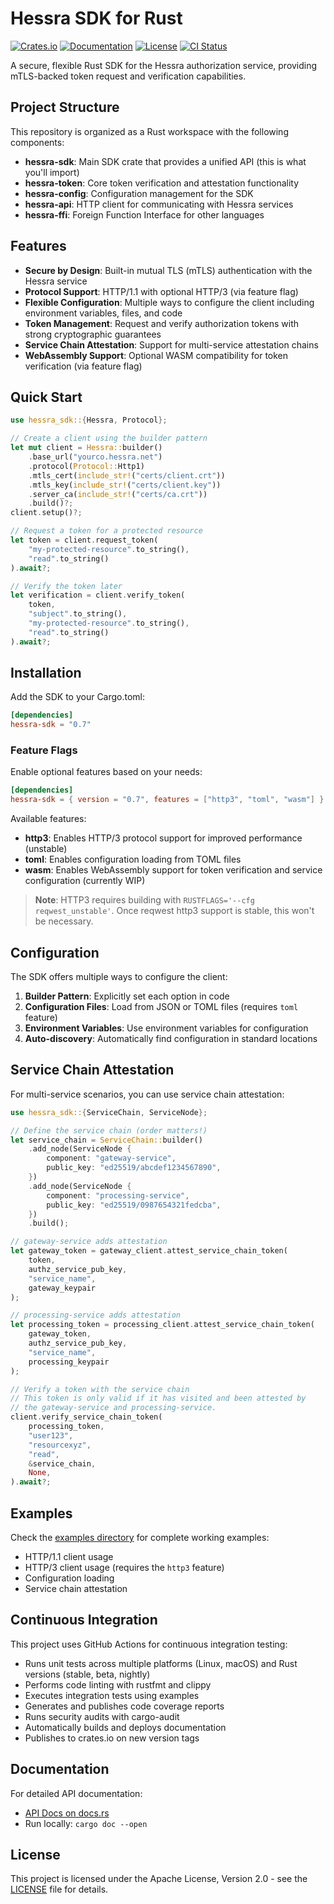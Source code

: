 # Hessra SDK for Rust

[![Crates.io](https://img.shields.io/crates/v/hessra-sdk.svg)](https://crates.io/crates/hessra-sdk)
[![Documentation](https://docs.rs/hessra-sdk/badge.svg)](https://docs.rs/hessra-sdk)
[![License](https://img.shields.io/crates/l/hessra-sdk.svg)](https://github.com/hessra-labs/hessra-sdk.rs/blob/main/LICENSE)
[![CI Status](https://img.shields.io/endpoint?url=https://gist.githubusercontent.com/jcorrv/b2734fbe9a9c147a9dfdeafcdcd6c7b7/raw/hessra-sdk-rs-ci-status.json)](https://github.com/hessra-labs/hessra-sdk.rs/actions/workflows/ci.yml)

A secure, flexible Rust SDK for the Hessra authorization service, providing mTLS-backed token request and verification capabilities.

## Project Structure

This repository is organized as a Rust workspace with the following components:

- **hessra-sdk**: Main SDK crate that provides a unified API (this is what you'll import)
- **hessra-token**: Core token verification and attestation functionality
- **hessra-config**: Configuration management for the SDK
- **hessra-api**: HTTP client for communicating with Hessra services
- **hessra-ffi**: Foreign Function Interface for other languages

## Features

- **Secure by Design**: Built-in mutual TLS (mTLS) authentication with the Hessra service
- **Protocol Support**: HTTP/1.1 with optional HTTP/3 (via feature flag)
- **Flexible Configuration**: Multiple ways to configure the client including environment variables, files, and code
- **Token Management**: Request and verify authorization tokens with strong cryptographic guarantees
- **Service Chain Attestation**: Support for multi-service attestation chains
- **WebAssembly Support**: Optional WASM compatibility for token verification (via feature flag)

## Quick Start

```rust
use hessra_sdk::{Hessra, Protocol};

// Create a client using the builder pattern
let mut client = Hessra::builder()
    .base_url("yourco.hessra.net")
    .protocol(Protocol::Http1)
    .mtls_cert(include_str!("certs/client.crt"))
    .mtls_key(include_str!("certs/client.key"))
    .server_ca(include_str!("certs/ca.crt"))
    .build()?;
client.setup()?;

// Request a token for a protected resource
let token = client.request_token(
    "my-protected-resource".to_string(),
    "read".to_string()
).await?;

// Verify the token later
let verification = client.verify_token(
    token,
    "subject".to_string(),
    "my-protected-resource".to_string(),
    "read".to_string()
).await?;
```

## Installation

Add the SDK to your Cargo.toml:

```toml
[dependencies]
hessra-sdk = "0.7"
```

### Feature Flags

Enable optional features based on your needs:

```toml
[dependencies]
hessra-sdk = { version = "0.7", features = ["http3", "toml", "wasm"] }
```

Available features:

- **http3**: Enables HTTP/3 protocol support for improved performance (unstable)
- **toml**: Enables configuration loading from TOML files
- **wasm**: Enables WebAssembly support for token verification and service configuration (currently WIP)

> **Note**: HTTP3 requires building with `RUSTFLAGS='--cfg reqwest_unstable'`. Once reqwest http3 support is stable, this won't be necessary.

## Configuration

The SDK offers multiple ways to configure the client:

1. **Builder Pattern**: Explicitly set each option in code
2. **Configuration Files**: Load from JSON or TOML files (requires `toml` feature)
3. **Environment Variables**: Use environment variables for configuration
4. **Auto-discovery**: Automatically find configuration in standard locations

## Service Chain Attestation

For multi-service scenarios, you can use service chain attestation:

```rust
use hessra_sdk::{ServiceChain, ServiceNode};

// Define the service chain (order matters!)
let service_chain = ServiceChain::builder()
    .add_node(ServiceNode {
        component: "gateway-service",
        public_key: "ed25519/abcdef1234567890",
    })
    .add_node(ServiceNode {
        component: "processing-service",
        public_key: "ed25519/0987654321fedcba",
    })
    .build();

// gateway-service adds attestation
let gateway_token = gateway_client.attest_service_chain_token(
    token,
    authz_service_pub_key,
    "service_name",
    gateway_keypair
);

// processing-service adds attestation
let processing_token = processing_client.attest_service_chain_token(
    gateway_token,
    authz_service_pub_key,
    "service_name",
    processing_keypair
);

// Verify a token with the service chain
// This token is only valid if it has visited and been attested by
// the gateway-service and processing-service.
client.verify_service_chain_token(
    processing_token,
    "user123",
    "resourcexyz",
    "read",
    &service_chain,
    None,
).await?;
```

## Examples

Check the [examples directory](hessra-sdk/examples/) for complete working examples:

- HTTP/1.1 client usage
- HTTP/3 client usage (requires the `http3` feature)
- Configuration loading
- Service chain attestation

## Continuous Integration

This project uses GitHub Actions for continuous integration testing:

- Runs unit tests across multiple platforms (Linux, macOS) and Rust versions (stable, beta, nightly)
- Performs code linting with rustfmt and clippy
- Executes integration tests using examples
- Generates and publishes code coverage reports
- Runs security audits with cargo-audit
- Automatically builds and deploys documentation
- Publishes to crates.io on new version tags

## Documentation

For detailed API documentation:

- [API Docs on docs.rs](https://docs.rs/hessra-sdk)
- Run locally: `cargo doc --open`

## License

This project is licensed under the Apache License, Version 2.0 - see the [LICENSE](LICENSE) file for details.
